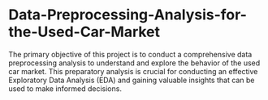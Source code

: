 # Data-Preprocessing-Analysis-for-the-Used-Car-Market
The primary objective of this project is to conduct a comprehensive data preprocessing analysis to understand and explore the behavior of the used car market. This preparatory analysis is crucial for conducting an effective Exploratory Data Analysis (EDA) and gaining valuable insights that can be used to make informed decisions.
